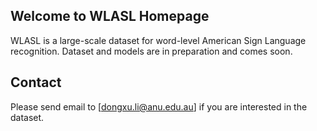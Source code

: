 ## Welcome to WLASL Homepage

WLASL is a large-scale dataset for word-level American Sign Language recognition. Dataset and models are in preparation and comes soon.

## Contact
Please send email to [dongxu.li@anu.edu.au] if you are interested in the dataset. 
